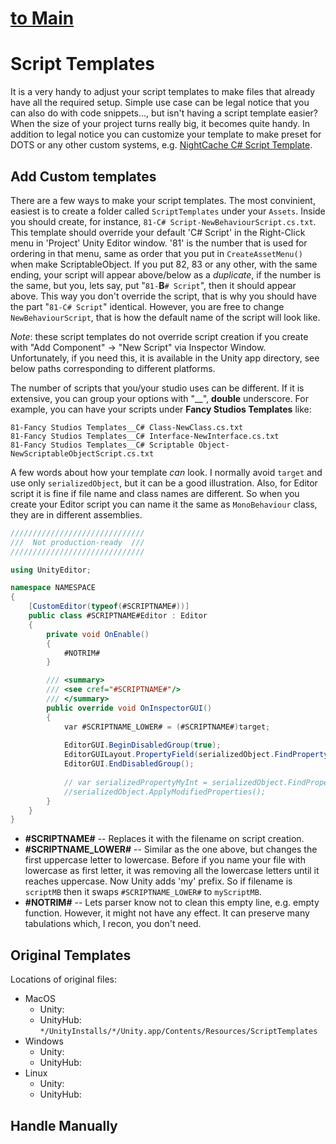 # [to Main](../../README.md)

# Script Templates

It is a very handy to adjust your script templates to make files that already have all the required setup. Simple use case can be legal notice that you can also do with code snippets..., but isn't having a script template easier? When the size of your project turns really big, it becomes quite handy. In addition to legal notice you can customize your template to make preset for DOTS or any other custom systems, e.g. [NightCache C# Script Template](https://github.com/ndsergeev/NightCache/blob/main/ScriptTemplates/81-C%23%20Script-NewBehaviourScript.cs.txt).

## Add Custom templates

There are a few ways to make your script templates. The most convinient, easiest is to create a folder called ```ScriptTemplates``` under your ```Assets```. Inside you should create, for instance, ```81-C# Script-NewBehaviourScript.cs.txt```. This template should override your default 'C# Script' in the Right-Click menu in 'Project' Unity Editor window. '81' is the number that is used for ordering in that menu, same as order that you put in ```CreateAssetMenu()``` when make ScriptableObject. If you put 82, 83 or any other, with the same ending, your script will appear above/below as a *duplicate*, if the number is the same, but you, lets say, put "```81-```**B**```# Script```", then it should appear above. This way you don't override the script, that is why you should have the part "```81-C# Script```" identical. However, you are free to change ```NewBehaviourScript```, that is how the default name of the script will look like.

*Note*: these script templates do not override script creation if you create with "Add Component" -> "New Script" via Inspector Window. Unfortunately, if you need this, it is available in the Unity app directory, see below paths corresponding to different platforms.

The number of scripts that you/your studio uses can be different. If it is extensive, you can group your options with "__", **double** underscore. For example, you can have your scripts under **Fancy Studios Templates** like: 

```81-Fancy Studios Templates__C# Class-NewClass.cs.txt``` \
```81-Fancy Studios Templates__C# Interface-NewInterface.cs.txt``` \
```81-Fancy Studios Templates__C# Scriptable Object-NewScriptableObjectScript.cs.txt```

A few words about how your template *can* look. I normally avoid ```target``` and use only ```serializedObject```, but it can be a good illustration. Also, for Editor script it is fine if file name and class names are different. So when you create your Editor script you can name it the same as ```MonoBehaviour``` class, they are in different assemblies.

```cs
//////////////////////////////
///  Not production-ready  ///
//////////////////////////////

using UnityEditor;

namespace NAMESPACE
{
    [CustomEditor(typeof(#SCRIPTNAME#))]
    public class #SCRIPTNAME#Editor : Editor
    {
        private void OnEnable()
        {
            #NOTRIM#
        }

        /// <summary>
        /// <see cref="#SCRIPTNAME#"/>
        /// </summary>
        public override void OnInspectorGUI()
        {
            var #SCRIPTNAME_LOWER# = (#SCRIPTNAME#)target;
            
            EditorGUI.BeginDisabledGroup(true);
            EditorGUILayout.PropertyField(serializedObject.FindProperty("m_Script"));
            EditorGUI.EndDisabledGroup();
            
            // var serializedPropertyMyInt = serializedObject.FindProperty("");
            //serializedObject.ApplyModifiedProperties();
        }
    }
}
```

* **#SCRIPTNAME#** -- Replaces it with the filename on script creation.
* **#SCRIPTNAME_LOWER#** -- Similar as the one above, but changes the first uppercase letter to lowercase. Before if you name your file with lowercase as first letter, it was removing all the lowercase letters until it reaches uppercase. Now Unity adds 'my' prefix. So if filename is ```scriptMB``` then it swaps ```#SCRIPTNAME_LOWER#``` to ```myScriptMB```.
* **#NOTRIM#** -- Lets parser know not to clean this empty line, e.g. empty function. However, it might not have any effect. It can preserve many tabulations which, I recon, you don't need.

## Original Templates

Locations of original files:
* MacOS
  * Unity: <!-- TODO -->
  * UnityHub: ```*/UnityInstalls/*/Unity.app/Contents/Resources/ScriptTemplates```
* Windows
  * Unity: <!-- TODO -->
  * UnityHub: <!-- TODO -->
* Linux
  * Unity: <!-- TODO -->
  * UnityHub: <!-- TODO -->

## Handle Manually

<!-- TODO: write about the option when you do the same via Editor Scripts -->
